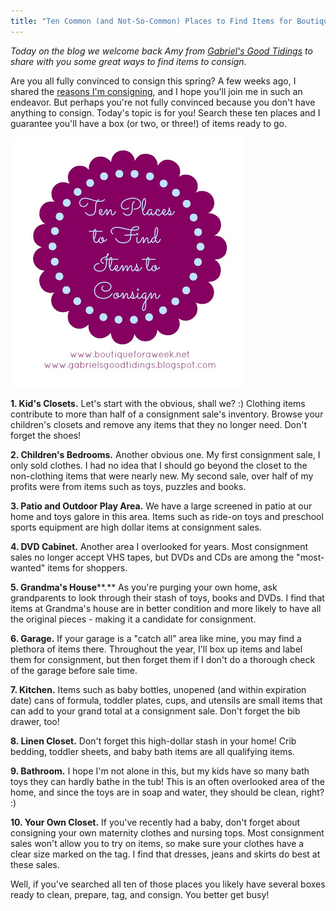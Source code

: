 ```yaml
---
title: "Ten Common (and Not-So-Common) Places to Find Items for Boutique For A Week"
---
```


_Today on the blog we welcome back Amy from [Gabriel's Good Tidings](http://gabrielsgoodtidings.blogspot.com/) to share with you some great ways to find items to consign._

Are you all fully convinced to consign this spring? A few weeks ago, I shared the [reasons I'm consigning](/10-reasons-im-consigning-this-spring/), and I hope you'll join me in such an endeavor. But perhaps you're not fully convinced because you don't have anything to consign. Today's topic is for you! Search these ten places and I guarantee you'll have a box (or two, or three!) of items ready to go.

![](/img/blog/Ten-places-to-find.jpg)

**1\. Kid's Closets.** Let's start with the obvious, shall we? :) Clothing items contribute to more than half of a consignment sale's inventory. Browse your children's closets and remove any items that they no longer need. Don't forget the shoes!

**2\. Children's Bedrooms.** Another obvious one. My first consignment sale, I only sold clothes. I had no idea that I should go beyond the closet to the non-clothing items that were nearly new. My second sale, over half of my profits were from items such as toys, puzzles and books.

**3\. Patio and Outdoor Play Area.** We have a large screened in patio at our home and toys galore in this area. Items such as ride-on toys and preschool sports equipment are high dollar items at consignment sales.

**4\. DVD Cabinet.** Another area I overlooked for years. Most consignment sales no longer accept VHS tapes, but DVDs and CDs are among the "most-wanted" items for shoppers.

**5\. Grandma's House****.** As you're purging your own home, ask grandparents to look through their stash of toys, books and DVDs. I find that items at Grandma's house are in better condition and more likely to have all the original pieces - making it a candidate for consignment.

**6\. Garage.** If your garage is a "catch all" area like mine, you may find a plethora of items there. Throughout the year, I'll box up items and label them for consignment, but then forget them if I don't do a thorough check of the garage before sale time.

**7\. Kitchen.** Items such as baby bottles, unopened (and within expiration date) cans of formula, toddler plates, cups, and utensils are small items that can add to your grand total at a consignment sale. Don't forget the bib drawer, too!

**8\. Linen Closet.** Don't forget this high-dollar stash in your home! Crib bedding, toddler sheets, and baby bath items are all qualifying items.

**9\. Bathroom.** I hope I'm not alone in this, but my kids have so many bath toys they can hardly bathe in the tub! This is an often overlooked area of the home, and since the toys are in soap and water, they should be clean, right? :)

**10\. Your Own Closet.** If you've recently had a baby, don't forget about consigning your own maternity clothes and nursing tops. Most consignment sales won't allow you to try on items, so make sure your clothes have a clear size marked on the tag. I find that dresses, jeans and skirts do best at these sales.

Well, if you've searched all ten of those places you likely have several boxes ready to clean, prepare, tag, and consign. You better get busy!
